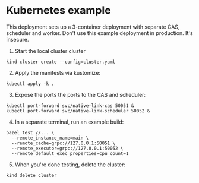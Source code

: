 # Kubernetes example

This deployment sets up a 3-container deployment with separate CAS, scheduler
and worker. Don't use this example deployment in production. It's insecure.

1. Start the local cluster cluster

```
kind cluster create --config=cluster.yaml
```

2. Apply the manifests via kustomize:

```
kubectl apply -k .
```

3. Expose the ports the ports to the CAS and scheduler:

```
kubectl port-forward svc/native-link-cas 50051 &
kubectl port-forward svc/native-link-scheduler 50052 &
```

4. In a separate terminal, run an example build:

```
bazel test //... \
  --remote_instance_name=main \
  --remote_cache=grpc://127.0.0.1:50051 \
  --remote_executor=grpc://127.0.0.1:50052 \
  --remote_default_exec_properties=cpu_count=1
```

5. When you're done testing, delete the cluster:

```
kind delete cluster
```
